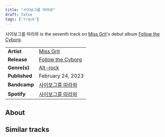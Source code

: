 ```yaml
---
title: "사이보그를 따라와"
draft: false
tags: ['track']
---
```


사이보그를 따라와 is the seventh track on [Miss Grit](artists/Miss%20Grit.md)'s debut album [Follow the Cyborg](releases/Miss%20Grit/Follow%20the%20Cyborg.md).

|                  |                                                                                                 |
| ---------------- | ----------------------------------------------------------------------------------------------- |
| **Artist**       | [Miss Grit](artists/Miss%20Grit.md)                                                             |
| **Release**      | [Follow the Cyborg](releases/Miss%20Grit/Follow%20the%20Cyborg.md)                              |
| **Genre(s)**     | [Alt-rock](genres/Alt-rock.md)                                                                  |
| **Published**    | February 24, 2023                                                                               |
| **Bandcamp**     | [사이보그를 따라와](https://missgrit.bandcamp.com/track/-)                                        |
| **Spotify**      | [사이보그를 따라와](https://open.spotify.com/track/5PR64KyfLoFJ3zZo1J1U9L?si=7853f33d2f154002)    |

## About


## Similar tracks
